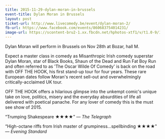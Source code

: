 ```yaml
---
title: 2015-11-29-dylan-moran-in-brussels
event-title: Dylan Moran in Brussels
layout: post
ticket-url: http://www.livecomedy.be/event/dylan-moran-2/
fb-url: https://www.facebook.com/events/860683754014231/
image-url: https://scontent-bru2-1.xx.fbcdn.net/hphotos-xtf1/v/t1.0-9/11250612_930165817046478_4561732139035302575_n.png?oh=8dc0d21ac5ba9131b32dff8589aea500&oe=561D45E0
---
```


Dylan Moran will perform in Brussels on Nov 28th at Bozar, hall M.

Expect a master class in comedy as Misanthropic Irish comedy superstar Dylan Moran, star of Black Books, Shaun of the Dead and Run Fat Boy Run and often referred to as 'The Oscar Wilde Of Comedy' is back on the road with OFF THE HOOK, his first stand-up tour for four years. These rare European dates follow Moran's recent sell-out and overwhelmingly critically-acclaimed UK tour. 

OFF THE HOOK offers a hilarious glimpse into the unkempt comic's unique take on love, politics, misery and the everyday absurdities of life all delivered with poetical panache. For any lover of comedy this is the must see show of 2015.

“Trumping Shakespeare ★★★★" &mdash; *The Telegraph*

“High-octane riffs from Irish master of grumpiness…spellbinding ★★★★" &mdash; *Evening Standard*



